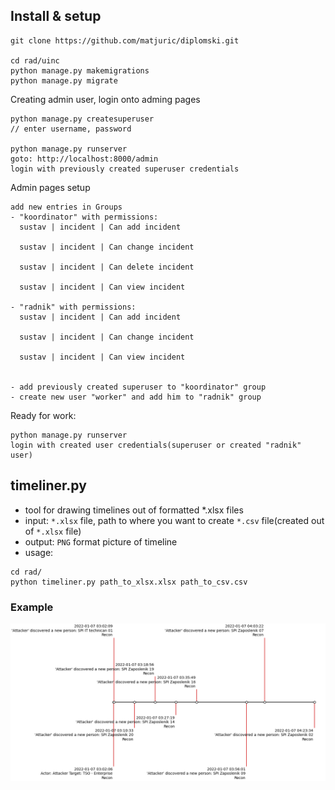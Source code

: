 ## Install & setup
```
git clone https://github.com/matjuric/diplomski.git

cd rad/uinc
python manage.py makemigrations
python manage.py migrate
```

Creating admin user, login onto adming pages
```
python manage.py createsuperuser
// enter username, password

python manage.py runserver
goto: http://localhost:8000/admin
login with previously created superuser credentials
```

Admin pages setup
```
add new entries in Groups
- "koordinator" with permissions:
  sustav | incident | Can add incident

  sustav | incident | Can change incident

  sustav | incident | Can delete incident

  sustav | incident | Can view incident

- "radnik" with permissions:
  sustav | incident | Can add incident

  sustav | incident | Can change incident

  sustav | incident | Can view incident


- add previously created superuser to "koordinator" group
- create new user "worker" and add him to "radnik" group
```
Ready for work:

```
python manage.py runserver
login with created user credentials(superuser or created "radnik" user)
```

## timeliner.py
- tool for drawing timelines out of formatted *.xlsx files
- input: `*.xlsx` file, path to where you want to create `*.csv` file(created out of `*.xlsx` file)
- output: `PNG` format picture of timeline
- usage:
```
cd rad/
python timeliner.py path_to_xlsx.xlsx path_to_csv.csv
```
### Example
![alt text](test.png "Timeliner usage example")
